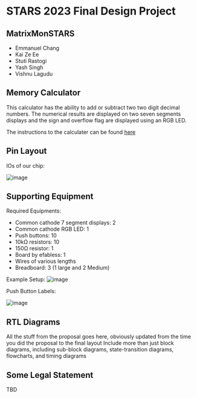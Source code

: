 # STARS 2023 Final Design Project

## MatrixMonSTARS
* Emmanuel Chang
* Kai Ze Ee
* Stuti Rastogi
* Yash Singh
* Vishnu Lagudu

## Memory Calculator
This calculator has the ability to add or subtract two two digit decimal numbers.
The numerical results are displayed on two seven segments displays and the sign and overflow flag
are displayed using an RGB LED.

The instructions to the calculater can be found [here](https://docs.google.com/document/d/1GANs3IZc4oy_pSsc378nTUj8dvBskMOKqrhrnbj51E0/edit?usp=sharing)

## Pin Layout
IOs of our chip:

![image](https://github.com/STARS-Design-Track-2023/MatrixMonSTARS/assets/126794890/b5e4d9aa-f55e-465e-8e95-61d64f4720d0)

## Supporting Equipment
Required Equipments:
  - Common cathode 7 segment displays: 2
  - Common cathode RGB LED: 1
  - Push buttons: 10
  - 10kΩ resistors: 10
  - 150Ω resistor: 1
  - Board by efabless: 1
  - Wires of various lengths
  - Breadboard: 3 (1 large and 2 Medium)

Example Setup:
![image](https://github.com/STARS-Design-Track-2023/MatrixMonSTARS/assets/126794890/361ad20a-6fd4-4596-89e2-ac6ac59c5097)

Push Button Labels:

![image](https://github.com/STARS-Design-Track-2023/MatrixMonSTARS/assets/126794890/aca3b53a-e149-4a75-a73c-0ecd8e7d1a8f)
## RTL Diagrams
All the stuff from the proposal goes here, obviously updated from the time you did the proposal to the final layout
Include more than just block diagrams, including sub-block diagrams, state-transition diagrams, flowcharts, and timing diagrams


## Some Legal Statement
TBD
